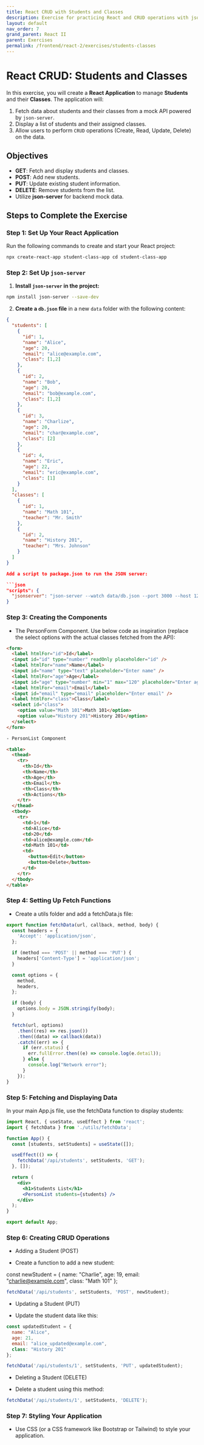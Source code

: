 ```yaml
---
title: React CRUD with Students and Classes
description: Exercise for practicing React and CRUD operations with json-server
layout: default
nav_order: 7
grand_parent: React II
parent: Exercises
permalink: /frontend/react-2/exercises/students-classes
---
```


# React CRUD: Students and Classes

In this exercise, you will create a **React Application** to manage **Students** and their **Classes**. The application will:

1. Fetch data about students and their classes from a mock API powered by `json-server`.
2. Display a list of students and their assigned classes.
3. Allow users to perform `CRUD` operations (Create, Read, Update, Delete) on the data.

## Objectives

- **GET**: Fetch and display students and classes.
- **POST**: Add new students.
- **PUT**: Update existing student information.
- **DELETE**: Remove students from the list.
- Utilize **json-server** for backend mock data.

## Steps to Complete the Exercise

### Step 1: Set Up Your React Application

Run the following commands to create and start your React project:

```bash
npx create-react-app student-class-app cd student-class-app
```

### Step 2: Set Up `json-server`

1. **Install `json-server` in the project:**

```bash
npm install json-server --save-dev
```

2. **Create a `db.json` file** in a new `data` folder with the following content:

```json
{
  "students": [
    {
      "id": 1,
      "name": "Alice",
      "age": 20,
      "email": "alice@example.com",
      "class": [1,2]
    },
    {
      "id": 2,
      "name": "Bob",
      "age": 20,
      "email": "bob@example.com",
      "class": [1,2]
    },
    {
      "id": 3,
      "name": "Charlize",
      "age": 20,
      "email": "char@example.com",
      "class": [2]
    },
    {
      "id": 4,
      "name": "Eric",
      "age": 22,
      "email": "eric@example.com",
      "class": [1]
    }
  ],
  "classes": [
    {
      "id": 1,
      "name": "Math 101",
      "teacher": "Mr. Smith"
    },
    {
      "id": 2,
      "name": "History 201",
      "teacher": "Mrs. Johnson"
    }
  ]
}

Add a script to package.json to run the JSON server:

```json
"scripts": {
  "jsonserver": "json-server --watch data/db.json --port 3000 --host 127.0.0.1"
}
```

### Step 3: Creating the Components

- The PersonForm Component. Use below code as inspiration (replace the select options with the actual classes fetched from the API):

```html
<form>
  <label htmlFor="id">Id</label>
  <input id="id" type="number" readOnly placeholder="id" />
  <label htmlFor="name">Name</label>
  <input id="name" type="text" placeholder="Enter name" />
  <label htmlFor="age">Age</label>
  <input id="age" type="number" min="1" max="120" placeholder="Enter age" />
  <label htmlFor="email">Email</label>
  <input id="email" type="email" placeholder="Enter email" />
  <label htmlFor="class">Class</label>
  <select id="class">
    <option value="Math 101">Math 101</option>
    <option value="History 201">History 201</option>
  </select>
</form>

- PersonList Component

<table>
  <thead>
    <tr>
      <th>Id</th>
      <th>Name</th>
      <th>Age</th>
      <th>Email</th>
      <th>Class</th>
      <th>Actions</th>
    </tr>
  </thead>
  <tbody>
    <tr>
      <td>1</td>
      <td>Alice</td>
      <td>20</td>
      <td>alice@example.com</td>
      <td>Math 101</td>
      <td>
        <button>Edit</button>
        <button>Delete</button>
      </td>
    </tr>
  </tbody>
</table>
```

### Step 4: Setting Up Fetch Functions

- Create a utils folder and add a fetchData.js file:

```jsx
export function fetchData(url, callback, method, body) {
  const headers = {
    'Accept': 'application/json',
  };

  if (method === 'POST' || method === 'PUT') {
    headers['Content-Type'] = 'application/json';
  }

  const options = {
    method,
    headers,
  };

  if (body) {
    options.body = JSON.stringify(body);
  }

  fetch(url, options)
    .then((res) => res.json())
    .then((data) => callback(data))
    .catch((err) => {
      if (err.status) {
        err.fullError.then((e) => console.log(e.detail));
      } else {
        console.log("Network error");
      }
    });
}
```

### Step 5: Fetching and Displaying Data

In your main App.js file, use the fetchData function to display students:

```jsx
import React, { useState, useEffect } from 'react';
import { fetchData } from './utils/fetchData';

function App() {
  const [students, setStudents] = useState([]);

  useEffect(() => {
    fetchData('/api/students', setStudents, 'GET');
  }, []);

  return (
    <div>
      <h1>Students List</h1>
      <PersonList students={students} />
    </div>
  );
}

export default App;
```

### Step 6: Creating CRUD Operations
- Adding a Student (POST)

- Create a function to add a new student:

const newStudent = {
  name: "Charlie",
  age: 19,
  email: "charlie@example.com",
  class: "Math 101"
};

```jsx
fetchData('/api/students', setStudents, 'POST', newStudent);
```

- Updating a Student (PUT)

- Update the student data like this:

```jsx
const updatedStudent = {
  name: "Alice",
  age: 21,
  email: "alice_updated@example.com",
  class: "History 201"
};

fetchData('/api/students/1', setStudents, 'PUT', updatedStudent);
```

- Deleting a Student (DELETE)

- Delete a student using this method:

```jsx
fetchData('/api/students/1', setStudents, 'DELETE');
```

### Step 7: Styling Your Application
- Use CSS (or a CSS framework like Bootstrap or Tailwind) to style your application.


